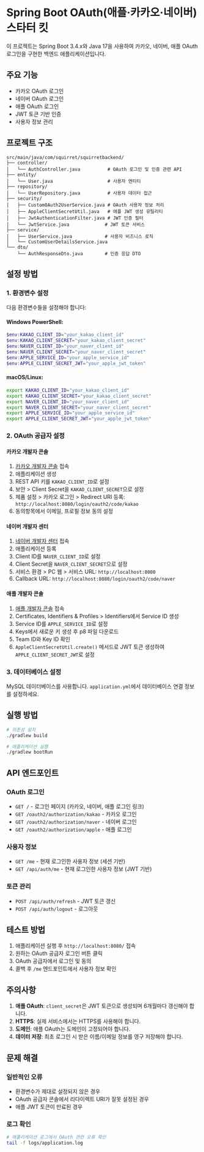 # Spring Boot OAuth(애플·카카오·네이버) 스타터 킷

이 프로젝트는 Spring Boot 3.4.x와 Java 17을 사용하여 카카오, 네이버, 애플 OAuth 로그인을 구현한 백엔드 애플리케이션입니다.

## 주요 기능

- 카카오 OAuth 로그인
- 네이버 OAuth 로그인  
- 애플 OAuth 로그인
- JWT 토큰 기반 인증
- 사용자 정보 관리

## 프로젝트 구조

```
src/main/java/com/squirret/squirretbackend/
├── controller/
│   └── AuthController.java          # OAuth 로그인 및 인증 관련 API
├── entity/
│   └── User.java                    # 사용자 엔티티
├── repository/
│   └── UserRepository.java          # 사용자 데이터 접근
├── security/
│   ├── CustomOAuth2UserService.java # OAuth 사용자 정보 처리
│   ├── AppleClientSecretUtil.java   # 애플 JWT 생성 유틸리티
│   ├── JwtAuthenticationFilter.java # JWT 인증 필터
│   └── JwtService.java             # JWT 토큰 서비스
├── service/
│   ├── UserService.java            # 사용자 비즈니스 로직
│   └── CustomUserDetailsService.java
└── dto/
    └── AuthResponseDto.java        # 인증 응답 DTO
```

## 설정 방법

### 1. 환경변수 설정

다음 환경변수들을 설정해야 합니다:

#### Windows PowerShell:
```powershell
$env:KAKAO_CLIENT_ID="your_kakao_client_id"
$env:KAKAO_CLIENT_SECRET="your_kakao_client_secret"
$env:NAVER_CLIENT_ID="your_naver_client_id"
$env:NAVER_CLIENT_SECRET="your_naver_client_secret"
$env:APPLE_SERVICE_ID="your_apple_service_id"
$env:APPLE_CLIENT_SECRET_JWT="your_apple_jwt_token"
```

#### macOS/Linux:
```bash
export KAKAO_CLIENT_ID="your_kakao_client_id"
export KAKAO_CLIENT_SECRET="your_kakao_client_secret"
export NAVER_CLIENT_ID="your_naver_client_id"
export NAVER_CLIENT_SECRET="your_naver_client_secret"
export APPLE_SERVICE_ID="your_apple_service_id"
export APPLE_CLIENT_SECRET_JWT="your_apple_jwt_token"
```

### 2. OAuth 공급자 설정

#### 카카오 개발자 콘솔
1. [카카오 개발자 콘솔](https://developers.kakao.com/) 접속
2. 애플리케이션 생성
3. REST API 키를 `KAKAO_CLIENT_ID`로 설정
4. 보안 > Client Secret을 `KAKAO_CLIENT_SECRET`으로 설정
5. 제품 설정 > 카카오 로그인 > Redirect URI 등록: `http://localhost:8080/login/oauth2/code/kakao`
6. 동의항목에서 이메일, 프로필 정보 동의 설정

#### 네이버 개발자 센터
1. [네이버 개발자 센터](https://developers.naver.com/) 접속
2. 애플리케이션 등록
3. Client ID를 `NAVER_CLIENT_ID`로 설정
4. Client Secret을 `NAVER_CLIENT_SECRET`으로 설정
5. 서비스 환경 > PC 웹 > 서비스 URL: `http://localhost:8080`
6. Callback URL: `http://localhost:8080/login/oauth2/code/naver`

#### 애플 개발자 콘솔
1. [애플 개발자 콘솔](https://developer.apple.com/) 접속
2. Certificates, Identifiers & Profiles > Identifiers에서 Service ID 생성
3. Service ID를 `APPLE_SERVICE_ID`로 설정
4. Keys에서 새로운 키 생성 후 p8 파일 다운로드
5. Team ID와 Key ID 확인
6. `AppleClientSecretUtil.create()` 메서드로 JWT 토큰 생성하여 `APPLE_CLIENT_SECRET_JWT`로 설정

### 3. 데이터베이스 설정

MySQL 데이터베이스를 사용합니다. `application.yml`에서 데이터베이스 연결 정보를 설정하세요.

## 실행 방법

```bash
# 의존성 설치
./gradlew build

# 애플리케이션 실행
./gradlew bootRun
```

## API 엔드포인트

### OAuth 로그인
- `GET /` - 로그인 페이지 (카카오, 네이버, 애플 로그인 링크)
- `GET /oauth2/authorization/kakao` - 카카오 로그인
- `GET /oauth2/authorization/naver` - 네이버 로그인
- `GET /oauth2/authorization/apple` - 애플 로그인

### 사용자 정보
- `GET /me` - 현재 로그인한 사용자 정보 (세션 기반)
- `GET /api/auth/me` - 현재 로그인한 사용자 정보 (JWT 기반)

### 토큰 관리
- `POST /api/auth/refresh` - JWT 토큰 갱신
- `POST /api/auth/logout` - 로그아웃

## 테스트 방법

1. 애플리케이션 실행 후 `http://localhost:8080/` 접속
2. 원하는 OAuth 공급자 로그인 버튼 클릭
3. OAuth 공급자에서 로그인 및 동의
4. 콜백 후 `/me` 엔드포인트에서 사용자 정보 확인

## 주의사항

1. **애플 OAuth**: `client_secret`은 JWT 토큰으로 생성되며 6개월마다 갱신해야 합니다.
2. **HTTPS**: 실제 서비스에서는 HTTPS를 사용해야 합니다.
3. **도메인**: 애플 OAuth는 도메인이 고정되어야 합니다.
4. **데이터 저장**: 최초 로그인 시 받은 이름/이메일 정보를 영구 저장해야 합니다.

## 문제 해결

### 일반적인 오류
- 환경변수가 제대로 설정되지 않은 경우
- OAuth 공급자 콘솔에서 리다이렉트 URI가 잘못 설정된 경우
- 애플 JWT 토큰이 만료된 경우

### 로그 확인
```bash
# 애플리케이션 로그에서 OAuth 관련 오류 확인
tail -f logs/application.log
```
